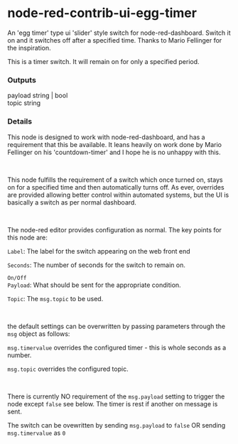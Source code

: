 # node-red-contrib-ui-egg-timer
An 'egg timer' type ui 'slider' style switch for node-red-dashboard. Switch it on and it switches off after a specified time. Thanks to Mario Fellinger for the inspiration.
    <p>This is a timer switch. It will remain on for only a specified period.</p>
    <h3>Outputs</h3>
        <dl class="message-properties">
        <dt>payload
            <span class="property-type">string | bool</span>
        </dt>
        <dt>topic
            <span class="property-type">string</span>
        </dt>
    <h3>Details</h3>
    <p>This node is designed to work with node-red-dashboard, and has a requirement that this be available. It leans heavily on work done by Mario Fellinger on his 'countdown-timer' and I hope he is no unhappy with this.</p>
    <br>
    <p>This node fulfills the requirement of a switch which once turned on, stays on for a specified time and then automatically turns off. 
        As ever, overrides are provided allowing better control within automated systems, but the UI is basically a switch as per normal dashboard.</p>
    <br>
    <p> The node-red editor provides configuration as normal. The key points for this node are:</p>
    <p> <code>Label</code>: The label for the switch appearing on the web front end</p>
    <p> <code>Seconds</code>: The number of seconds for the switch to remain on.</p>
    <p> <code>On/Off Payload</code>: What should be sent for the appropriate condition.</p>
    <p> <code>Topic</code>: The <code>msg.topic</code> to be used.</p>
    <br>
    <p> the default settings can be overwritten by passing parameters through the <code>msg</code> object as follows: </p>
    <p> <code>msg.timervalue</code> overrides the configured timer - this is whole seconds as a number.</p>
    <p> <code>msg.topic</code> overrides the configured topic.</p>
    <br>
    <p> There is currently NO requirement of the <code>msg.payload</code> setting to trigger the node except <code>false</code> see below. The timer is rest if another on message is sent.</p>
    <p> The switch can be ovewritten by sending <code>msg.payload</code> to <code>false</code> OR sending <code>msg.timervalue</code> as <code>0</code></p>
    <br>
